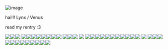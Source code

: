 
![image](https://github.com/Ultimate-detective/Ultimate-detective/assets/140108840/aa7184c3-9de2-4f13-af98-1ede2115cc54)

hai!!! Lynx / Venus 

read my rentry :3


<img src="https://autism.crd.co/assets/images/gallery05/364bbefc.png?v=a2781ae8"/><img src="https://camo.githubusercontent.com/30feb8814b3e5682947bcc70f244637a023a09242e83171834e297713e795f6b/68747470733a2f2f6d656469612e646973636f72646170702e6e65742f6174746163686d656e74732f313131373333373133353333313134373739382f313131373333373230343831343030383431302f695f646f5f6e6f745f72705f62795f7468656d617269616e6f6d695f646230626361672d66756c6c766965772e706e67"/><img src="https://camo.githubusercontent.com/38d91840c92bb5bcda31769b189096edbaaa4bb53f9228a317a3cd61ad69f035/68747470733a2f2f6d656469612e646973636f72646170702e6e65742f6174746163686d656e74732f313131373333373133353333313134373739382f313131373333373235323235313537343336332f61623338396535312e6a7067"/> <img src="https://autism.crd.co/assets/images/gallery05/4fb14757.gif?v=a2781ae8"/><img src="https://hauntedmansion.crd.co/assets/images/gallery08/0dae6eaa.png?v=a667f7c4"/><img src="https://hauntedmansion.crd.co/assets/images/gallery08/04e1388f.png?v=a667f7c4"/><img src="https://camo.githubusercontent.com/1780ddd82a48fadc024e93681f0944d31ae8c52e5658f162cf0b01d91c6f021f/68747470733a2f2f6d656469612e646973636f72646170702e6e65742f6174746163686d656e74732f313131373333373133353333313134373739382f313131373333373235303639393637333633302f65303364376664362e706e67"/><img src="https://camo.githubusercontent.com/6942492df459e62bcc06a67d6c8bad2982943015450c166e6c5fb52f5b1889b6/68747470733a2f2f6d656469612e646973636f72646170702e6e65742f6174746163686d656e74732f313131373333373133353333313134373739382f313131373333373234393033383734353732312f74756d626c725f61333036336538623263376361616538633733333630363337333736663966335f63616537663733665f3235302e77656270"/><img src="https://camo.githubusercontent.com/1780ddd82a48fadc024e93681f0944d31ae8c52e5658f162cf0b01d91c6f021f/68747470733a2f2f6d656469612e646973636f72646170702e6e65742f6174746163686d656e74732f313131373333373133353333313134373739382f313131373333373235303639393637333633302f65303364376664362e706e67"/><img src="https://hauntedmansion.crd.co/assets/images/gallery08/7839f166.gif?v=a667f7c4"/><img src="https://hauntedmansion.crd.co/assets/images/gallery08/c0c9503a.png?v=a667f7c4"/> <img src="https://64.media.tumblr.com/48eddd33be41c7a74fb77f3fbce6704e/e16d9c3fd8438e13-67/s100x200/fb60e50a02384caf95f1a253edc57f7ccf4ade27.pnj"/><img src="https://64.media.tumblr.com/9245a15dad34f3b6bd5179908407ec73/e16d9c3fd8438e13-af/s100x200/ccf910778204ed13b524dc4db741a009fb08e47c.jpg"/><img src="https://hauntedmansion.crd.co/assets/images/gallery11/051f0d9f.gif?v=a667f7c4"/> <img src="https://i1.glitter-graphics.org/pub/705/705591ut0li6jmah.gif"/> <img src="https://i1.glitter-graphics.org/pub/1663/1663891x84ycp8tby.gif"/><img src="https://64.media.tumblr.com/004dd464a523c48b091ffdc1ddc47ad3/fbd78c00206bcb28-e8/s100x200/16695d758698b978f30bfbaad575d133a7c74c5e.gifv"/><img src="https://64.media.tumblr.com/3596a64d31ed911cd25ec23e8cf91956/fbd78c00206bcb28-c1/s100x200/d2c1dff5b891a233065cb79cb69ff5a847587ae8.gifv"/><img src="https://64.media.tumblr.com/3fa1b520eb4c25ba8bb8cb3096f471c3/fbd78c00206bcb28-20/s100x200/99dc12e0073c653e09d87136ff21985ccf78c489.gifv"/><img src="https://64.media.tumblr.com/162b6b3c8996dca1dd37c65d8d2c35db/ee5fc417313dd853-a2/s400x600/ba5da6c11b4c49f9df4cf8ef912d196f3ef1f97a.gifv"/><img src="https://camo.githubusercontent.com/9c90a5a3b897ec9ba86f15555199b3ab929ba7d3201bf94c145f852851988804/68747470733a2f2f6d656469612e646973636f72646170702e6e65742f6174746163686d656e74732f313131373333373133353333313134373739382f313132323131383433323939383033313436312f74756d626c725f696e6c696e655f716a7263347538793067317665667376655f3530302e676966"/><img src="https://camo.githubusercontent.com/b0a20e0eec1b61db74fca4f7c2d8a455179683529afbe41f1f5dea80393490e2/68747470733a2f2f6d656469612e646973636f72646170702e6e65742f6174746163686d656e74732f313131373333373133353333313134373739382f313132323131383433323634313533313931352f74756d626c725f696e6c696e655f726331747a636c39596b317665667376655f3530302e676966"/><img src="https://camo.githubusercontent.com/a4d6403ab9445dee738a6ee2ad402ced8de86803c1788b49028b6f84ec141856/68747470733a2f2f63646e2e646973636f72646170702e636f6d2f6174746163686d656e74732f313038323232373831323837353839383932302f313131373333353830303439383131343636302f626c696e6b696573436166652d65322e676966"/><img src="https://camo.githubusercontent.com/216c955f7055fab7cc4223bb77d7e3dceba0aa9bca7c94c820145eba57b2115d/68747470733a2f2f6d656469612e646973636f72646170702e6e65742f6174746163686d656e74732f313038323232373831323837353839383932302f313131373532323534323931363238343537362f74756d626c725f706e6e703331316b414e31776a627879716f365f3235302e676966"/><img src="https://camo.githubusercontent.com/a40f64afe20bbb7439d4941d697969258e6f35560bfd082ddeda4d34f0a01792/68747470733a2f2f63646e2e646973636f72646170702e636f6d2f6174746163686d656e74732f313038323232373831323837353839383932302f313131373333323936363439303737393735382f41555449534d424c494e4b592e676966"/><img src="https://camo.githubusercontent.com/1bcb31772ad54dc7a54d56a3bc3b1843290477bbecb6b9773f71f6697c013921/68747470733a2f2f63646e2e646973636f72646170702e636f6d2f6174746163686d656e74732f313038323232373831323837353839383932302f313131373333333332393430373133313735382f426c696e6b69655f3134335f5f736974655f2e676966"/> <img src="https://i1.glitter-graphics.org/pub/252/252731rd2czu7vk5.gif"/> <img src="https://i4.glitter-graphics.org/pub/933/933654mc7gmolv6m.gif"/><img src="https://64.media.tumblr.com/2e0f295bea9a60b3c527fb139c63dd38/b4f54c7f92bc9f3b-a2/s250x400/243f7a20bb898bfa329fca7808ee16d167cec810.gifv"/><img src="https://64.media.tumblr.com/4e094d2f84b8615c762bc2e53e9fec41/b4f54c7f92bc9f3b-08/s250x400/eaa71f37022f18fd0645effc44a639a3eee54212.gifv"/><img src="https://64.media.tumblr.com/96e875bd0f1881c9737a4d6c029e1b38/b4f54c7f92bc9f3b-b3/s250x400/d1e330ba4027cae2cae9128bf1208a95f5338429.gifv"/><img src="https://64.media.tumblr.com/536e41f5a69200decafc58b717b8390d/b4f54c7f92bc9f3b-f8/s250x400/80494b21ee27d24ae65033a19d8661ef70f03874.gifv"/><img src="https://64.media.tumblr.com/0aad5de322564ad3aa29bdf8c9d3e369/b4f54c7f92bc9f3b-93/s250x400/8cf400fa13a3bb77336003404131c6c0ffcc00a8.gifv"/><img src="https://64.media.tumblr.com/81813b3394e096bb70448e71ec20b691/b4f54c7f92bc9f3b-b7/s250x400/eac4c23b3c3a070583a1040e08305833944a44bf.gifv"/><img src="https://64.media.tumblr.com/9f13b21c97e084ad64bea1367b8bb3d2/b4f54c7f92bc9f3b-bb/s250x400/817bdd016480daec13700e86508b73972d17fa5f.gifv"/><img src="https://64.media.tumblr.com/e7925048eae6d07ab66a106b0eb46c16/bd185b5560e6e914-2e/s250x400/dbc610f07ff937fc227f3a576e2b7d7591a385b8.gifv"/><img src="https://64.media.tumblr.com/34b72daed3a9fbbe974c2a6c12a6bf8f/567275f7ff399e52-31/s250x400/f8bf93e8b026714c5b4a6ec7f2d9fdee560527cb.gifv"/><img src="https://64.media.tumblr.com/f6b018fba75a0c36f380d2c6512f904b/567275f7ff399e52-ac/s250x400/d337a7e9e2248ef606dad9d5ac099daed809b2ef.gifv"/><img src="https://64.media.tumblr.com/c1f09e768b87a0f377535210d210e950/fbd78c00206bcb28-80/s250x400/1226e8fa7a072dd98ba69d95c46f052db8bc23ae.gifv"/>

<!--
**Ultimate-detective/Ultimate-detective** is a ✨ _special_ ✨ repository because its `README.md` (this file) appears on your GitHub profile.

Here are some ideas to get you started:

- 🔭 I’m currently working on ...
- 🌱 I’m currently learning ...
- 👯 I’m looking to collaborate on ...
- 🤔 I’m looking for help with ...
- 💬 Ask me about ...
- 📫 How to reach me: ...
- 😄 Pronouns: ...
- ⚡ Fun fact: ...
-->
